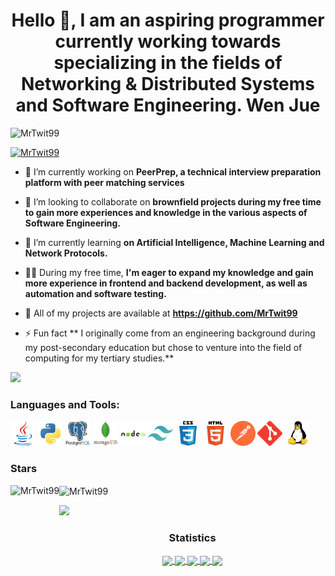 <h1 align="center">Hello 👋, I am an aspiring programmer currently working towards specializing in the fields of Networking & Distributed Systems and Software Engineering. Wen Jue</h1>
<p align="left"> <img src="https://komarev.com/ghpvc/?username=MrTwit99&label=Profile%20views&color=0e75b6&style=flat" alt="MrTwit99" /> </p>

<p align="left"> <a href="https://github.com/ryo-ma/github-profile-trophy"><img src="https://github-profile-trophy.vercel.app/?username=MrTwit99&theme=" alt="MrTwit99" /></a> </p>

- 🔭 I’m currently working on **PeerPrep, a technical interview preparation platform with peer matching services**
- 🤝 I’m looking to collaborate on **brownfield projects during my free time to gain more experiences and knowledge in the various aspects of Software Engineering.**
- 🌱 I’m currently learning **on Artificial Intelligence, Machine Learning and Network Protocols.**
- 👨‍💻 During my free time, **I'm eager to expand my knowledge and gain more experience in frontend and backend development, as well as automation and software testing.**

- 💬 All of my projects are available at **https://github.com/MrTwit99**
- ⚡ Fun fact ** I originally come from an engineering background during my post-secondary education but chose to venture into the field of computing for my tertiary studies.**

<div> <a href="https://github.com/MrTwit99" target="_blank"><img src="https://img.shields.io/badge/GitHub-100000?style=for-the-badge&logo=github&logoColor=white" target="_blank"></a>
</div><h3 align="left">Languages and Tools:</h3>
<p align="left">
<img src="https://raw.githubusercontent.com/teamedwardforever/Readme-Generator/71f25dd8b98329b168142a6b782a107b75eab178/svg/Skills/Languages/java-original.svg" alt="Java" width="40" height="40"/>
<img src="https://raw.githubusercontent.com/teamedwardforever/Readme-Generator/71f25dd8b98329b168142a6b782a107b75eab178/svg/Skills/Languages/python-original.svg" alt="Python" width="40" height="40"/>
<img src="https://raw.githubusercontent.com/teamedwardforever/Readme-Generator/71f25dd8b98329b168142a6b782a107b75eab178/svg/Skills/Database/postgresql-original-wordmark.svg" alt="Postgresql" width="40" height="40"/>
<img src="https://raw.githubusercontent.com/teamedwardforever/Readme-Generator/71f25dd8b98329b168142a6b782a107b75eab178/svg/Skills/Database/mongodb-original-wordmark.svg" alt="Mongodb" width="40" height="40"/>
<img src="https://raw.githubusercontent.com/teamedwardforever/Readme-Generator/71f25dd8b98329b168142a6b782a107b75eab178/svg/Skills/Backend/nodejs-original-wordmark.svg" alt="NodeJs" width="40" height="40"/>
<img src="https://raw.githubusercontent.com/teamedwardforever/Readme-Generator/71f25dd8b98329b168142a6b782a107b75eab178/svg/Skills/Frontend/tailwindcss-icon.svg" alt="Tailwindcss" width="40" height="40"/>
<img src="https://raw.githubusercontent.com/teamedwardforever/Readme-Generator/71f25dd8b98329b168142a6b782a107b75eab178/svg/Skills/Frontend/css3-original-wordmark.svg" alt="Css" width="40" height="40"/>
<img src="https://raw.githubusercontent.com/teamedwardforever/Readme-Generator/71f25dd8b98329b168142a6b782a107b75eab178/svg/Skills/Frontend/html5-original-wordmark.svg" alt="HTML" width="40" height="40"/>
<img src="https://raw.githubusercontent.com/teamedwardforever/Readme-Generator/71f25dd8b98329b168142a6b782a107b75eab178/svg/Skills/Software/getpostman-icon.svg" alt="Postman" width="40" height="40"/>
<img src="https://raw.githubusercontent.com/teamedwardforever/Readme-Generator/71f25dd8b98329b168142a6b782a107b75eab178/svg/Skills/Other/git-scm-icon.svg" alt="Git" width="40" height="40"/>
<img src="https://raw.githubusercontent.com/teamedwardforever/Readme-Generator/71f25dd8b98329b168142a6b782a107b75eab178/svg/Skills/Other/linux-original.svg" alt="Linux" width="40" height="40"/>
</p>

<h3 align="left">Stars</h3>
<img align="left" height="180em" src="https://github-readme-stats.vercel.app/api/top-langs/?username=MrTwit99&layout=compact&theme=" alt=MrTwit99 />

<p><img align="center" height="180em" src="https://github-readme-streak-stats.herokuapp.com/?user=MrTwit99&theme=" alt="MrTwit99" /></p>

<img src="https://user-images.githubusercontent.com/73097560/115834477-dbab4500-a447-11eb-908a-139a6edaec5c.gif"><h3 align="center">Statistics</h3>
<div align="center">
<a href="https://github.com/MrTwit99">
<img align="center" src="http://github-profile-summary-cards.vercel.app/api/cards/stats?username=MrTwit99&theme=2077" height="180em" />
<img align="center" src="http://github-profile-summary-cards.vercel.app/api/cards/most-commit-language?username=MrTwit99&theme=2077" height="180em" />
<img align="center" src="http://github-profile-summary-cards.vercel.app/api/cards/repos-per-language?username=MrTwit99&theme=2077" height="180em" />
<img align="center" src="http://github-profile-summary-cards.vercel.app/api/cards/productive-time?username=MrTwit99&theme=2077" height="180em" />
<img align="center" src="http://github-profile-summary-cards.vercel.app/api/cards/profile-details?username=MrTwit99&theme=2077" height="180em" />
</div>
